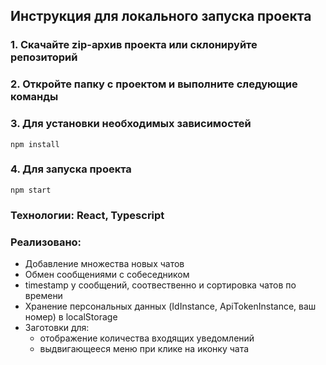 ## Инструкция для локального запуска проекта

### 1. Скачайте zip-архив проекта или склонируйте репозиторий
### 2. Откройте папку с проектом и выполните следующие команды
### 3. Для установки необходимых зависимостей
````
npm install
````
### 4. Для запуска проекта
````
npm start
````

### Технологии: React, Typescript

### Реализовано:
  - Добавление множества новых чатов
  - Обмен сообщениями с собеседником
  - timestamp у сообщений, соотвественно и сортировка чатов по времени
  - Хранение персональных данных (IdInstance, ApiTokenInstance, ваш номер) в localStorage
  - Заготовки для:
    - отображение количества входящих уведомлений
    - выдвигающееся меню при клике на иконку чата